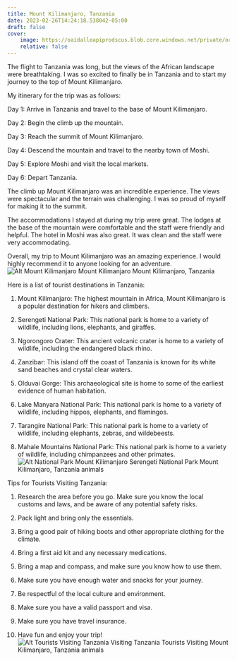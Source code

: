 ```yaml
---
title: Mount Kilimanjaro, Tanzania
date: 2023-02-26T14:24:18.538042-05:00
draft: false
cover:
    image: https://oaidalleapiprodscus.blob.core.windows.net/private/org-w7nZwX5eRwv90pnr5RaNawZL/user-E0uxXOXb7QFbFzGC6LGbif7f/img-6tEwuktOCLhsXjKTlec2sEU4.png?st=2023-02-26T18%3A23%3A34Z&se=2023-02-26T20%3A23%3A34Z&sp=r&sv=2021-08-06&sr=b&rscd=inline&rsct=image/png&skoid=6aaadede-4fb3-4698-a8f6-684d7786b067&sktid=a48cca56-e6da-484e-a814-9c849652bcb3&skt=2023-02-26T17%3A43%3A37Z&ske=2023-02-27T17%3A43%3A37Z&sks=b&skv=2021-08-06&sig=a76uA9M74A0pxU4YpnXW0yl7bbiw%2B%2BeFtlPWiUoOGPc%3D
    relative: false
---
```


The flight to Tanzania was long, but the views of the African landscape were breathtaking. I was so excited to finally be in Tanzania and to start my journey to the top of Mount Kilimanjaro.

My itinerary for the trip was as follows:

Day 1: Arrive in Tanzania and travel to the base of Mount Kilimanjaro.

Day 2: Begin the climb up the mountain.

Day 3: Reach the summit of Mount Kilimanjaro.

Day 4: Descend the mountain and travel to the nearby town of Moshi.

Day 5: Explore Moshi and visit the local markets.

Day 6: Depart Tanzania.

The climb up Mount Kilimanjaro was an incredible experience. The views were spectacular and the terrain was challenging. I was so proud of myself for making it to the summit.

The accommodations I stayed at during my trip were great. The lodges at the base of the mountain were comfortable and the staff were friendly and helpful. The hotel in Moshi was also great. It was clean and the staff were very accommodating.

Overall, my trip to Mount Kilimanjaro was an amazing experience. I would highly recommend it to anyone looking for an adventure.![Alt Mount Kilimanjaro Mount Kilimanjaro Mount Kilimanjaro, Tanzania](https://oaidalleapiprodscus.blob.core.windows.net/private/org-w7nZwX5eRwv90pnr5RaNawZL/user-E0uxXOXb7QFbFzGC6LGbif7f/img-UU0S1wFkIemJa2eE9Uue3JCk.png?st=2023-02-26T18%3A23%3A41Z&se=2023-02-26T20%3A23%3A41Z&sp=r&sv=2021-08-06&sr=b&rscd=inline&rsct=image/png&skoid=6aaadede-4fb3-4698-a8f6-684d7786b067&sktid=a48cca56-e6da-484e-a814-9c849652bcb3&skt=2023-02-26T11%3A08%3A01Z&ske=2023-02-27T11%3A08%3A01Z&sks=b&skv=2021-08-06&sig=%2BetS2whU1l5k4TTW3NI%2BwYlRwEy%2BJZIH/gaZxYAKciI%3D)

Here is a list of tourist destinations in Tanzania:

1. Mount Kilimanjaro: The highest mountain in Africa, Mount Kilimanjaro is a popular destination for hikers and climbers.

2. Serengeti National Park: This national park is home to a variety of wildlife, including lions, elephants, and giraffes.

3. Ngorongoro Crater: This ancient volcanic crater is home to a variety of wildlife, including the endangered black rhino.

4. Zanzibar: This island off the coast of Tanzania is known for its white sand beaches and crystal clear waters.

5. Olduvai Gorge: This archaeological site is home to some of the earliest evidence of human habitation.

6. Lake Manyara National Park: This national park is home to a variety of wildlife, including hippos, elephants, and flamingos.

7. Tarangire National Park: This national park is home to a variety of wildlife, including elephants, zebras, and wildebeests.

8. Mahale Mountains National Park: This national park is home to a variety of wildlife, including chimpanzees and other primates.![Alt National Park Mount Kilimanjaro Serengeti National Park Mount Kilimanjaro, Tanzania animals](https://oaidalleapiprodscus.blob.core.windows.net/private/org-w7nZwX5eRwv90pnr5RaNawZL/user-E0uxXOXb7QFbFzGC6LGbif7f/img-61rojFxwqb1ueTZchdMhlsD7.png?st=2023-02-26T18%3A24%3A03Z&se=2023-02-26T20%3A24%3A03Z&sp=r&sv=2021-08-06&sr=b&rscd=inline&rsct=image/png&skoid=6aaadede-4fb3-4698-a8f6-684d7786b067&sktid=a48cca56-e6da-484e-a814-9c849652bcb3&skt=2023-02-26T11%3A08%3A17Z&ske=2023-02-27T11%3A08%3A17Z&sks=b&skv=2021-08-06&sig=93qKc7R7eZ2vPPQm2xJMlnmsg6g37G6r97QWjU1oGjY%3D)

Tips for Tourists Visiting Tanzania:

1. Research the area before you go. Make sure you know the local customs and laws, and be aware of any potential safety risks.

2. Pack light and bring only the essentials.

3. Bring a good pair of hiking boots and other appropriate clothing for the climate.

4. Bring a first aid kit and any necessary medications.

5. Bring a map and compass, and make sure you know how to use them.

6. Make sure you have enough water and snacks for your journey.

7. Be respectful of the local culture and environment.

8. Make sure you have a valid passport and visa.

9. Make sure you have travel insurance.

10. Have fun and enjoy your trip!![Alt Tourists Visiting Tanzania Visiting Tanzania Tourists Visiting Mount Kilimanjaro, Tanzania animals](https://oaidalleapiprodscus.blob.core.windows.net/private/org-w7nZwX5eRwv90pnr5RaNawZL/user-E0uxXOXb7QFbFzGC6LGbif7f/img-SxNwORIXW0HLaD3f4IA8m15z.png?st=2023-02-26T18%3A24%3A17Z&se=2023-02-26T20%3A24%3A17Z&sp=r&sv=2021-08-06&sr=b&rscd=inline&rsct=image/png&skoid=6aaadede-4fb3-4698-a8f6-684d7786b067&sktid=a48cca56-e6da-484e-a814-9c849652bcb3&skt=2023-02-25T21%3A46%3A48Z&ske=2023-02-26T21%3A46%3A48Z&sks=b&skv=2021-08-06&sig=rQPZVd7a8hB/V%2BjoSC1OwODkPgPtNRYLgbAwgtJLlDI%3D)
